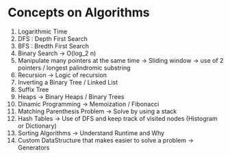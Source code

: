 # Concepts on Algorithms

1. Logarithmic Time
2. DFS : Depth First Search
3. BFS :  Bredth First Search
5. Binary Search -> O(log_2 n)
6. Manipulate many pointers at the same time -> Sliding window -> use of 2 pointers / longest palindromic substring
7. Recursion -> Logic of recursion
8. Inverting a Binary Tree / Linked List
9. Suffix Tree
10. Heaps -> Binary Heaps / Binary Trees
11. Dinamic Programming -> Memoization / Fibonacci
12. Matching Parenthesis Problem -> Solve by using a stack
13. Hash Tables -> Use of DFS and keep track of visited nodes (Histogram or Dictionary)
14. Sorting Algorithms -> Understand Runtime and Why
15. Custom DataStructure that makes easier to solve a problem -> Generators
